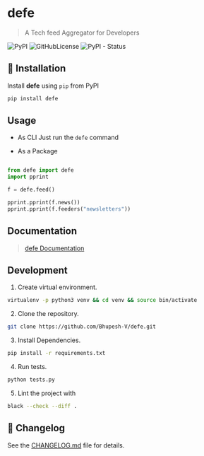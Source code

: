 # defe

> A Tech feed Aggregator for Developers


![PyPI](https://img.shields.io/pypi/v/defe)
![GitHubLicense](https://img.shields.io/github/license/bhupesh-v/defe)
![PyPI - Status](https://img.shields.io/pypi/status/defe)


## 🔮 Installation

Install **defe** using `pip` from PyPI

```bash
pip install defe
```

## Usage

- As CLI
Just run the `defe` command

- As a Package

```python

from defe import defe
import pprint

f = defe.feed()

pprint.pprint(f.news())
pprint.pprint(f.feeders("newsletters"))

```

## Documentation

> [defe Documentation](https://defe.readthedocs.io/en/latest/)


## Development

1. Create virtual environment.
```bash
virtualenv -p python3 venv && cd venv && source bin/activate
```
2. Clone the repository.
```bash
git clone https://github.com/Bhupesh-V/defe.git
```
3. Install Dependencies.
```bash
pip install -r requirements.txt
```
4. Run tests.
```bash
python tests.py
```
5. Lint the project with
```bash
black --check --diff .
```

## 📝 Changelog

See the [CHANGELOG.md](CHANGELOG.md) file for details.

